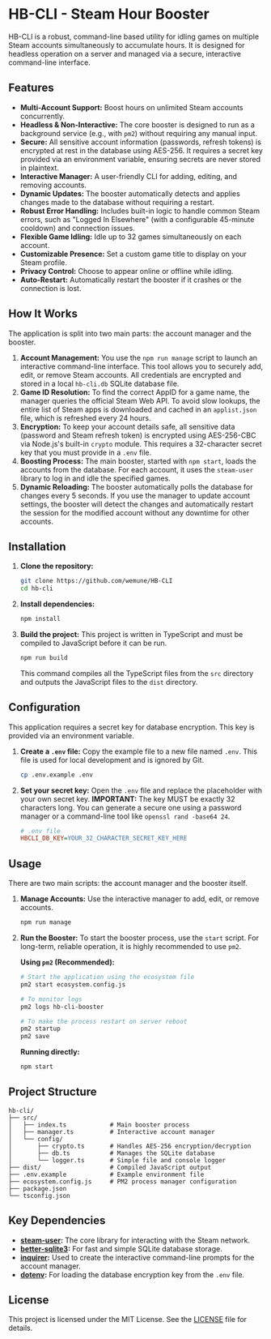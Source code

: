 # HB-CLI - Steam Hour Booster

HB-CLI is a robust, command-line based utility for idling games on multiple Steam accounts simultaneously to accumulate hours. It is designed for headless operation on a server and managed via a secure, interactive command-line interface.

## Features

- **Multi-Account Support:** Boost hours on unlimited Steam accounts concurrently.
- **Headless & Non-Interactive:** The core booster is designed to run as a background service (e.g., with `pm2`) without requiring any manual input.
- **Secure:** All sensitive account information (passwords, refresh tokens) is encrypted at rest in the database using AES-256. It requires a secret key provided via an environment variable, ensuring secrets are never stored in plaintext.
- **Interactive Manager:** A user-friendly CLI for adding, editing, and removing accounts.
- **Dynamic Updates:** The booster automatically detects and applies changes made to the database without requiring a restart.
- **Robust Error Handling:** Includes built-in logic to handle common Steam errors, such as "Logged In Elsewhere" (with a configurable 45-minute cooldown) and connection issues.
- **Flexible Game Idling:** Idle up to 32 games simultaneously on each account.
- **Customizable Presence:** Set a custom game title to display on your Steam profile.
- **Privacy Control:** Choose to appear online or offline while idling.
- **Auto-Restart:** Automatically restart the booster if it crashes or the connection is lost.

## How It Works

The application is split into two main parts: the account manager and the booster.

1.  **Account Management:** You use the `npm run manage` script to launch an interactive command-line interface. This tool allows you to securely add, edit, or remove Steam accounts. All credentials are encrypted and stored in a local `hb-cli.db` SQLite database file.
2.  **Game ID Resolution:** To find the correct AppID for a game name, the manager queries the official Steam Web API. To avoid slow lookups, the entire list of Steam apps is downloaded and cached in an `applist.json` file, which is refreshed every 24 hours.
3.  **Encryption:** To keep your account details safe, all sensitive data (password and Steam refresh token) is encrypted using AES-256-CBC via Node.js's built-in `crypto` module. This requires a 32-character secret key that you must provide in a `.env` file.
4.  **Boosting Process:** The main booster, started with `npm start`, loads the accounts from the database. For each account, it uses the `steam-user` library to log in and idle the specified games.
5.  **Dynamic Reloading:** The booster automatically polls the database for changes every 5 seconds. If you use the manager to update account settings, the booster will detect the changes and automatically restart the session for the modified account without any downtime for other accounts.

## Installation

1.  **Clone the repository:**
    ```bash
    git clone https://github.com/wemune/HB-CLI
    cd hb-cli
    ```

2.  **Install dependencies:**
    ```bash
    npm install
    ```

3.  **Build the project:**
    This project is written in TypeScript and must be compiled to JavaScript before it can be run.
    ```bash
    npm run build
    ```
    This command compiles all the TypeScript files from the `src` directory and outputs the JavaScript files to the `dist` directory.

## Configuration

This application requires a secret key for database encryption. This key is provided via an environment variable.

1.  **Create a `.env` file:**
    Copy the example file to a new file named `.env`. This file is used for local development and is ignored by Git.
    ```bash
    cp .env.example .env
    ```

2.  **Set your secret key:**
    Open the `.env` file and replace the placeholder with your own secret key.
    **IMPORTANT:** The key MUST be exactly 32 characters long. You can generate a secure one using a password manager or a command-line tool like `openssl rand -base64 24`.

    ```ini
    # .env file
    HBCLI_DB_KEY=YOUR_32_CHARACTER_SECRET_KEY_HERE
    ```

## Usage

There are two main scripts: the account manager and the booster itself.

1.  **Manage Accounts:**
    Use the interactive manager to add, edit, or remove accounts.
    ```bash
    npm run manage
    ```

2.  **Run the Booster:**
    To start the booster process, use the `start` script. For long-term, reliable operation, it is highly recommended to use `pm2`.

    **Using `pm2` (Recommended):**
    ```bash
    # Start the application using the ecosystem file
    pm2 start ecosystem.config.js

    # To monitor logs
    pm2 logs hb-cli-booster

    # To make the process restart on server reboot
    pm2 startup
    pm2 save
    ```

    **Running directly:**
    ```bash
    npm start
    ```

## Project Structure

    hb-cli/
    ├── src/
    │   ├── index.ts            # Main booster process
    │   ├── manager.ts          # Interactive account manager
    │   └── config/
    │       ├── crypto.ts       # Handles AES-256 encryption/decryption
    │       ├── db.ts           # Manages the SQLite database
    │       └── logger.ts       # Simple file and console logger
    ├── dist/                   # Compiled JavaScript output
    ├── .env.example            # Example environment file
    ├── ecosystem.config.js     # PM2 process manager configuration
    ├── package.json
    └── tsconfig.json

## Key Dependencies

-   **[steam-user](https://github.com/DoctorMcKay/node-steam-user):** The core library for interacting with the Steam network.
-   **[better-sqlite3](https://github.com/WiseLibs/better-sqlite3):** For fast and simple SQLite database storage.
-   **[inquirer](https://github.com/SBoudrias/Inquirer.js):** Used to create the interactive command-line prompts for the account manager.
-   **[dotenv](https://github.com/motdotla/dotenv):** For loading the database encryption key from the `.env` file.

## License

This project is licensed under the MIT License. See the [LICENSE](LICENSE) file for details.